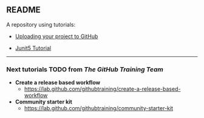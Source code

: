 
## README
A repository using tutorials:
* [Uploading your project to GitHub](https://lab.github.com/githubtraining/uploading-your-project-to-github)

* [Junit5 Tutorial](https://testautomationu.applitools.com/junit5-tutorial/)



----
### Next tutorials TODO from *The GitHub Training Team*
* **Create a release based workflow** 
  * https://lab.github.com/githubtraining/create-a-release-based-workflow
* **Community starter kit**
  * https://lab.github.com/githubtraining/community-starter-kit
